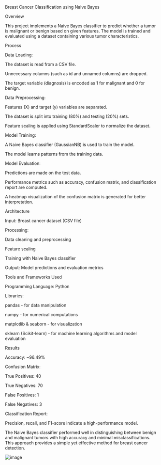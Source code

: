 Breast Cancer Classification using Naive Bayes

Overview

This project implements a Naive Bayes classifier to predict whether a tumor is malignant or benign based on given features. The model is trained and evaluated using a dataset containing various tumor characteristics.

Process

Data Loading:

The dataset is read from a CSV file.

Unnecessary columns (such as id and unnamed columns) are dropped.

The target variable (diagnosis) is encoded as 1 for malignant and 0 for benign.

Data Preprocessing:

Features (X) and target (y) variables are separated.

The dataset is split into training (80%) and testing (20%) sets.

Feature scaling is applied using StandardScaler to normalize the dataset.

Model Training:

A Naive Bayes classifier (GaussianNB) is used to train the model.

The model learns patterns from the training data.

Model Evaluation:

Predictions are made on the test data.

Performance metrics such as accuracy, confusion matrix, and classification report are computed.

A heatmap visualization of the confusion matrix is generated for better interpretation.

Architecture

Input: Breast cancer dataset (CSV file)

Processing:

Data cleaning and preprocessing

Feature scaling

Training with Naive Bayes classifier

Output: Model predictions and evaluation metrics

Tools and Frameworks Used

Programming Language: Python

Libraries:

pandas - for data manipulation

numpy - for numerical computations

matplotlib & seaborn - for visualization

sklearn (Scikit-learn) - for machine learning algorithms and model evaluation

Results

Accuracy: ~96.49%

Confusion Matrix:

True Positives: 40

True Negatives: 70

False Positives: 1

False Negatives: 3

Classification Report:

Precision, recall, and F1-score indicate a high-performance model.

The Naive Bayes classifier performed well in distinguishing between benign and malignant tumors with high accuracy and minimal misclassifications. This approach provides a simple yet effective method for breast cancer detection.


![image](https://github.com/user-attachments/assets/1279c705-5d20-4eab-b28c-6b382248ba5f)
